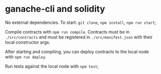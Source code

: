 # ganache-cli and solidity
No external dependencies.
To start: `git clone`, `npm install`, `npm run start`;

Compile contracts with `npm run compile`. Contracts must be in `./src/contracts` and must be registered in `./src/manifest.json` with their local constructor args.

After starting and compiling, you can deploy contracts to the local node with `npm run deploy`.

Run tests against the local node with `npm test`;